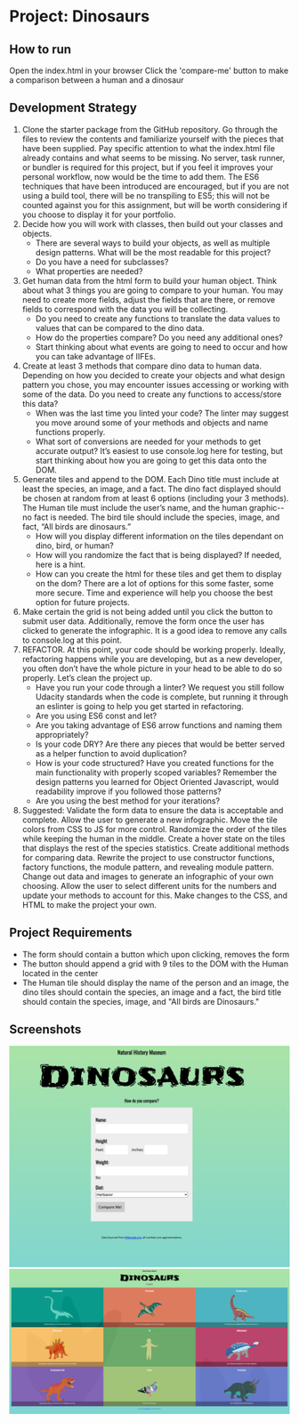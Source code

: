 # Project: Dinosaurs

## How to run
Open the index.html in your browser
Click the 'compare-me' button to make a comparison between a human and a dinosaur


## Development Strategy
1. Clone the starter package from the GitHub repository. Go through the files to review the contents and familiarize yourself with the pieces that have been supplied. Pay specific attention to what the index.html file already contains and what seems to be missing. No server, task runner, or bundler is required for this project, but if you feel it improves your personal workflow, now would be the time to add them. The ES6 techniques that have been introduced are encouraged, but if you are not using a build tool, there will be no transpiling to ES5; this will not be counted against you for this assignment, but will be worth considering if you choose to display it for your portfolio.
2. Decide how you will work with classes, then build out your classes and objects.
   - There are several ways to build your objects, as well as multiple design patterns. What will be the most readable for this project?
   - Do you have a need for subclasses?
   - What properties are needed?
3. Get human data from the html form to build your human object. Think about what 3 things you are going to compare to your human. You may need to create more fields, adjust the fields that are there, or remove fields to correspond with the data you will be collecting.
   - Do you need to create any functions to translate the data values to values that can be compared to the dino data.
   - How do the properties compare? Do you need any additional ones?
   - Start thinking about what events are going to need to occur and how you can take advantage of IIFEs.
4. Create at least 3 methods that compare dino data to human data. Depending on how you decided to create your objects and what design pattern you chose, you may encounter issues accessing or working with some of the data. Do you need to create any functions to access/store this data?
   - When was the last time you linted your code? The linter may suggest you move around some of your methods and objects and name functions properly.
   - What sort of conversions are needed for your methods to get accurate output? It’s easiest to use console.log here for testing, but start thinking about how you are going to get this data onto the DOM.
5. Generate tiles and append to the DOM. Each Dino title must include at least the species, an image, and a fact. The dino fact displayed should be chosen at random from at least 6 options (including your 3 methods). The Human tile must include the user’s name, and the human graphic--no fact is needed. The bird tile should include the species, image, and fact, “All birds are dinosaurs.”
   - How will you display different information on the tiles dependant on dino, bird, or human?
   - How will you randomize the fact that is being displayed? If needed, here is a hint.
   - How can you create the html for these tiles and get them to display on the dom? There are a lot of options for this some faster, some more secure. Time and experience will help you choose the best option for future projects.
6. Make certain the grid is not being added until you click the button to submit user data. Additionally, remove the form once the user has clicked to generate the infographic. It is a good idea to remove any calls to console.log at this point.
7. REFACTOR. At this point, your code should be working properly. Ideally, refactoring happens while you are developing, but as a new developer, you often don’t have the whole picture in your head to be able to do so properly. Let’s clean the project up.
   - Have you run your code through a linter? We request you still follow Udacity standards when the code is complete, but running it through an eslinter is going to help you get started in refactoring.
   - Are you using ES6 const and let?
   - Are you taking advantage of ES6 arrow functions and naming them appropriately?
   - Is your code DRY? Are there any pieces that would be better served as a helper function to avoid duplication?
   - How is your code structured? Have you created functions for the main functionality with properly scoped variables? Remember the design patterns you learned for Object Oriented Javascript, would readability improve if you followed those patterns?
   - Are you using the best method for your iterations?
8. Suggested: Validate the form data to ensure the data is acceptable and complete. Allow the user to generate a new infographic. Move the tile colors from CSS to JS for more control. Randomize the order of the tiles while keeping the human in the middle. Create a hover state on the tiles that displays the rest of the species statistics. Create additional methods for comparing data. Rewrite the project to use constructor functions, factory functions, the module pattern, and revealing module pattern. Change out data and images to generate an infographic of your own choosing. Allow the user to select different units for the numbers and update your methods to account for this. Make changes to the CSS, and HTML to make the project your own.

## Project Requirements
- The form should contain a button which upon clicking, removes the form
- The button should append a grid with 9 tiles to the DOM with the Human located in the center
- The Human tile should display the name of the person and an image, the dino tiles should contain the species, an   image and a fact, the bird title should contain the species, image, and "All birds are Dinosaurs."

## Screenshots

<img src="./ScreenShot1.png" alt="ScreenShot1" style="zoom:50%;" />

<img src="./ScreenShot2.png" alt="ScreenShot1" style="zoom:50%;" />
